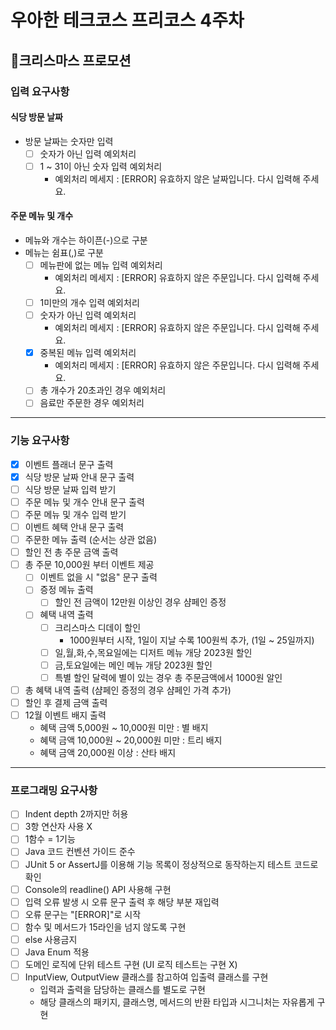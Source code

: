 # 우아한 테크코스 프리코스 4주차
## 🎄크리스마스 프로모션
### 입력 요구사항
#### 식당 방문 날짜 
- 방문 날짜는 숫자만 입력
    - [ ] 숫자가 아닌 입력 예외처리
    - [ ] 1 ~ 31이 아닌 숫자 입력 예외처리
      - 예외처리 메세지 : [ERROR] 유효하지 않은 날짜입니다. 다시 입력해 주세요.

#### 주문 메뉴 및 개수
- 메뉴와 개수는 하이픈(-)으로 구분
- 메뉴는 쉼표(,)로 구분
    - [ ] 메뉴판에 없는 메뉴 입력 예외처리
      - 예외처리 메세지 : [ERROR] 유효하지 않은 주문입니다. 다시 입력해 주세요.
    - [ ] 1미만의 개수 입력 예외처리
    - [ ] 숫자가 아닌 입력 예외처리
      - 예외처리 메세지 : [ERROR] 유효하지 않은 주문입니다. 다시 입력해 주세요.
    - [x] 중복된 메뉴 입력 예외처리
      - 예외처리 메세지 : [ERROR] 유효하지 않은 주문입니다. 다시 입력해 주세요.
    - [ ] 총 개수가 20초과인 경우 예외처리
    - [ ] 음료만 주문한 경우 예외처리

___  
### 기능 요구사항
- [x] 이벤트 플래너 문구 출력
- [x] 식당 방문 날짜 안내 문구 출력
- [ ] 식당 방문 날짜 입력 받기
- [ ] 주문 메뉴 및 개수 안내 문구 출력
- [ ] 주문 메뉴 및 개수 입력 받기
- [ ] 이벤트 혜택 안내 문구 출력
- [ ] 주문한 메뉴 출력 (순서는 상관 없음)
- [ ] 할인 전 총 주문 금액 출력
- [ ] 총 주문 10,000원 부터 이벤트 제공
  - [ ] 이벤트 없을 시 "없음" 문구 출력
  - [ ] 증정 메뉴 출력
    - [ ] 할인 전 금액이 12만원 이상인 경우 샴페인 증정
  - [ ] 혜택 내역 출력
    - [ ] 크리스마스 디데이 할인
      - 1000원부터 시작, 1일이 지날 수록 100원씩 추가, (1일 ~ 25일까지)
    - [ ] 일,월,화,수,목요일에는 디저트 메뉴 개당 2023원 할인
    - [ ] 금,토요일에는 메인 메뉴 개당 2023원 할인
    - [ ] 특별 할인 달력에 별이 있는 경우 총 주문금액에서 1000원 알인
- [ ] 총 혜택 내역 출력 (샴페인 증정의 경우 샴페인 가격 추가)
- [ ] 할인 후 결제 금액 출력
- [ ] 12월 이벤트 배지 출력
  - 혜택 금액 5,000원 ~ 10,000원 미만 : 별 배지
  - 혜택 금액 10,000원 ~ 20,000원 미만 : 트리 배지
  - 혜택 금액 20,000원 이상 : 산타 배지
___  
### 프로그래밍 요구사항
- [ ] Indent depth 2까지만 허용
- [ ] 3항 연산자 사용 X
- [ ] 1함수 = 1기능
- [ ] Java 코드 컨벤션 가이드 준수
- [ ] JUnit 5 or AssertJ를 이용해 기능 목록이 정상적으로 동작하는지 테스트 코드로 확인
- [ ] Console의 readline() API 사용해 구현
- [ ] 입력 오류 발생 시 오류 문구 출력 후 해당 부분 재입력
- [ ] 오류 문구는 "[ERROR]"로 시작
- [ ] 함수 및 메서드가 15라인을 넘지 않도록 구현
- [ ] else 사용금지
- [ ] Java Enum 적용
- [ ] 도메인 로직에 단위 테스트 구현 (UI 로직 테스트는 구현 X)
- [ ] InputView, OutputView 클래스를 참고하여 입출력 클래스를 구현
  - 입력과 출력을 담당하는 클래스를 별도로 구현
  - 해당 클래스의 패키지, 클래스명, 메서드의 반환 타입과 시그니처는 자유롭게 구현